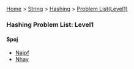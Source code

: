 [Home](../../../../) > [String](../../../) > [Hashing](../../) > [Problem List(Level1)](./)

### Hashing Problem List: Level1


#### Spoj
- [Najpf](../../l1-spoj-NAJPF)
- [Nhay](../../l1-spoj-NHAY)


